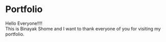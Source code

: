 # Portfolio
Hello Everyone!!!!<br>
This is Binayak Shome and I want to thank everyone of you for visiting my portfolio.
